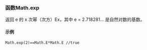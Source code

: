 ### 函数Math.exp
返回 e 的 x 次幂（次方）Ex，其中 e = 2.718281... 是自然对数的基数。


#### 示例

```
Math.exp(2)==Math.E*Math.E //true

```